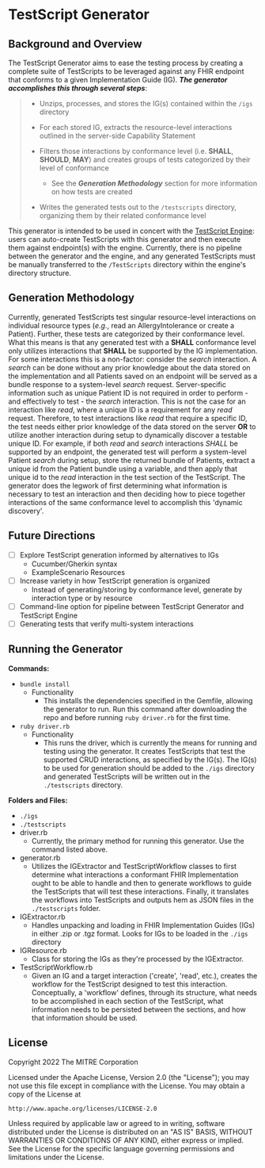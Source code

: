 # TestScript Generator

## Background and Overview

The TestScript Generator aims to ease the testing process by creating a complete suite of TestScripts to be leveraged against any FHIR endpoint that conforms to a given Implementation Guide (IG). *__The generator accomplishes this through several steps__*:

> - Unzips, processes, and stores the IG(s) contained within the `/igs` directory
>
> - For each stored IG, extracts the resource-level interactions outlined in the server-side Capability Statement 
> 
> - Filters those interactions by conformance level (i.e. **SHALL**, **SHOULD**, **MAY**) and creates groups of tests categorized by their level of conformance 
>   - See the __*Generation Methodology*__ section for more information on how tests are created
> - Writes the generated tests out to the `/testscripts` directory, organizing them by their related conformance level 


This generator is intended to be used in concert with the [TestScript Engine](https://github.com/fhir-crucible/testscript-engine): users can auto-create TestScripts with this generator and then execute them against endpoint(s) with the engine. Currently, there is no pipeline between the generator and the engine, and any generated TestScripts must be manually transferred to the `/TestScripts` directory within the engine's directory structure. 

## Generation Methodology 

Currently, generated TestScripts test singular resource-level interactions on individual resource types (*e.g.*, read an AllergyIntolerance or create a Patient). Further, these tests are categorized by their conformance level. What this means is that any generated test with a **SHALL** conformance level only utilizes interactions that **SHALL** be supported by the IG implementation. For some interactions this is a non-factor: consider the *search* interaction. A *search* can be done without any prior knowledge about the data stored on the implementation and all Patients saved on an endpoint will be served as a bundle response to a system-level *search* request. Server-specific information such as unique Patient ID is not required in order to perform - and effectively to test - the *search* interaction. This is not the case for an interaction like *read*, where a unique ID is a requirement for any *read* request. Therefore, to test interactions like *read* that require a specific ID, the test needs either prior knowledge of the data stored on the server __OR__ to utilize another interaction during setup to dynamically discover a testable unique ID. For example, if both *read* and *search* interactions *SHALL* be supported by an endpoint, the generated test will perform a system-level Patient *search* during setup, store the returned bundle of Patients, extract a unique id from the Patient bundle using a variable, and then apply that unique id to the *read* interaction in the test section of the TestScript. The generator does the legwork of first determining what information is necessary to test an interaction and then deciding how to piece together interactions of the same conformance level to accomplish this 'dynamic discovery'.

## Future Directions

- [ ] Explore TestScript generation informed by alternatives to IGs
    - Cucumber/Gherkin syntax
    - ExampleScenario Resources
- [ ] Increase variety in how TestScript generation is organized
    - Instead of generating/storing by conformance level, generate by interaction type or by resource
- [ ] Command-line option for pipeline between TestScript Generator and TestScript Engine
- [ ] Generating tests that verify multi-system interactions 
    
## Running the Generator

**Commands:**
  - `bundle install`
    - Functionality
      - This installs the dependencies specified in the Gemfile, allowing the generator to run. Run this command after downloading the repo and before running `ruby driver.rb` for the first time. 
  - `ruby driver.rb`
    - Functionality
      - This runs the driver, which is currently the means for running and testing using the generator. It creates TestScripts that test the supported CRUD interactions, as specified by the IG(s). The IG(s) to be used for generation should be added to the `./igs` directory and generated TestScripts will be written out in the `./testscripts` directory. 

**Folders and Files:**
  - `./igs`
  - `./testscripts `
  - driver.rb
    - Currently, the primary method for running this generator. Use the command listed above.
  - generator.rb
    - Utilizes the IGExtractor and TestScriptWorkflow classes to first determine what interactions a conformant FHIR Implementation ought to be able to handle and then to generate workflows to guide the TestScripts that will test these interactions. Finally, it translates the workflows into TestScripts and outputs hem as JSON files in the `./testscripts` folder. 
  - IGExtractor.rb
    - Handles unpacking and loading in FHIR Implementation Guides (IGs) in either .zip or .tgz format. Looks for IGs to be loaded in the `./igs` directory
  - IGResource.rb
    - Class for storing the IGs as they're processed by the IGExtractor.
  - TestScriptWorkflow.rb
    - Given an IG and a target interaction ('create', 'read', etc.), creates the workflow for the TestScript designed to test this interaction. Conceptually, a 'workflow' defines, through its structure, what needs to be accomplished in each section of the TestScript, what information needs to be persisted between the sections, and how that information should be used. 

## License
Copyright 2022 The MITRE Corporation

Licensed under the Apache License, Version 2.0 (the "License"); you may not use
this file except in compliance with the License. You may obtain a copy of the
License at
```
http://www.apache.org/licenses/LICENSE-2.0
```
Unless required by applicable law or agreed to in writing, software distributed
under the License is distributed on an "AS IS" BASIS, WITHOUT WARRANTIES OR
CONDITIONS OF ANY KIND, either express or implied. See the License for the
specific language governing permissions and limitations under the License.